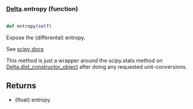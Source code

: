 ### [Delta](Delta.md).entropy (function)


```py

def entropy(self)

```



Expose the (differental) entropy.

See [scipy docs](https://docs.scipy.org/doc/scipy/reference/generated/scipy.stats.rv_continuous.entropy.html)

This method is just a wrapper around the scipy.stats method on
[Delta.dist_constructor_object](Delta.dist_constructor_object.md) after doing any requested unit-conversions.

Returns
---------
* (float) entropy


